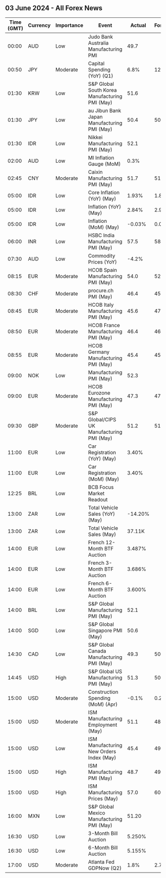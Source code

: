 ## 03 June 2024 - All Forex News

| Time (GMT) | Currency | Importance | Event | Actual | Forecast | Previous |
|------|----------|------------|-------|--------|----------|----------|
| 00:00 | AUD | Low | Judo Bank Australia Manufacturing PMI | 49.7 |  | 49.6 |
| 00:50 | JPY | Moderate | Capital Spending (YoY) (Q1) | 6.8% | 12.2% | 16.4% |
| 01:30 | KRW | Low | S&P Global South Korea Manufacturing PMI (May) | 51.6 |  | 49.4 |
| 01:30 | JPY | Low | au Jibun Bank Japan Manufacturing PMI (May) | 50.4 | 50.5 | 50.5 |
| 01:30 | IDR | Low | Nikkei Manufacturing PMI (May) | 52.1 |  | 52.9 |
| 02:00 | AUD | Low | MI Inflation Gauge (MoM) | 0.3% |  | 0.1% |
| 02:45 | CNY | Moderate | Caixin Manufacturing PMI (May) | 51.7 | 51.6 | 51.4 |
| 05:00 | IDR | Low | Core Inflation (YoY) (May) | 1.93% | 1.88% | 1.82% |
| 05:00 | IDR | Low | Inflation (YoY) (May) | 2.84% | 2.94% | 3.00% |
| 05:00 | IDR | Low | Inflation (MoM) (May) | -0.03% | 0.05% | 0.25% |
| 06:00 | INR | Low | HSBC India Manufacturing PMI (May) | 57.5 | 58.4 | 58.4 |
| 07:30 | AUD | Low | Commodity Prices (YoY) | -4.2% |  | -12.1% |
| 08:15 | EUR | Moderate | HCOB Spain Manufacturing PMI (May) | 54.0 | 52.5 | 52.2 |
| 08:30 | CHF | Moderate | procure.ch PMI (May) | 46.4 | 45.4 | 41.4 |
| 08:45 | EUR | Moderate | HCOB Italy Manufacturing PMI (May) | 45.6 | 47.9 | 47.3 |
| 08:50 | EUR | Moderate | HCOB France Manufacturing PMI (May) | 46.4 | 46.7 | 45.3 |
| 08:55 | EUR | Moderate | HCOB Germany Manufacturing PMI (May) | 45.4 | 45.4 | 42.5 |
| 09:00 | NOK | Low | Manufacturing PMI (May) | 52.3 |  | 52.6 |
| 09:00 | EUR | Moderate | HCOB Eurozone Manufacturing PMI (May) | 47.3 | 47.4 | 45.7 |
| 09:30 | GBP | Moderate | S&P Global/CIPS UK Manufacturing PMI (May) | 51.2 | 51.3 | 49.1 |
| 11:00 | EUR | Low | Car Registration (YoY) (May) | 3.40% |  | 23.10% |
| 11:00 | EUR | Low | Car Registration (MoM) (May) | 3.40% |  | -3.00% |
| 12:25 | BRL | Low | BCB Focus Market Readout |  |  |  |
| 13:00 | ZAR | Low | Total Vehicle Sales (YoY) (May) | -14.20% |  | 2.20% |
| 13:00 | ZAR | Low | Total Vehicle Sales (May) | 37.11K |  | 38.06K |
| 14:00 | EUR | Low | French 12-Month BTF Auction | 3.487% |  | 3.503% |
| 14:00 | EUR | Low | French 3-Month BTF Auction | 3.686% |  | 3.697% |
| 14:00 | EUR | Low | French 6-Month BTF Auction | 3.600% |  | 3.657% |
| 14:00 | BRL | Low | S&P Global Manufacturing PMI (May) | 52.1 |  | 55.9 |
| 14:00 | SGD | Low | S&P Global Singapore PMI (May) | 50.6 |  | 50.5 |
| 14:30 | CAD | Low | S&P Global Canada Manufacturing PMI (May) | 49.3 | 50.2 | 49.4 |
| 14:45 | USD | High | S&P Global US Manufacturing PMI (May) | 51.3 | 50.9 | 50.0 |
| 15:00 | USD | Moderate | Construction Spending (MoM) (Apr) | -0.1% | 0.2% | -0.2% |
| 15:00 | USD | Moderate | ISM Manufacturing Employment (May) | 51.1 | 48.5 | 48.6 |
| 15:00 | USD | Low | ISM Manufacturing New Orders Index (May) | 45.4 | 49.4 | 49.1 |
| 15:00 | USD | High | ISM Manufacturing PMI (May) | 48.7 | 49.8 | 49.2 |
| 15:00 | USD | High | ISM Manufacturing Prices (May) | 57.0 | 60.0 | 60.9 |
| 16:00 | MXN | Low | S&P Global Mexico Manufacturing PMI (May) | 51.20 |  | 51.00 |
| 16:30 | USD | Low | 3-Month Bill Auction | 5.250% |  | 5.255% |
| 16:30 | USD | Low | 6-Month Bill Auction | 5.155% |  | 5.170% |
| 17:00 | USD | Moderate | Atlanta Fed GDPNow (Q2) | 1.8% | 2.7% | 2.7% |
